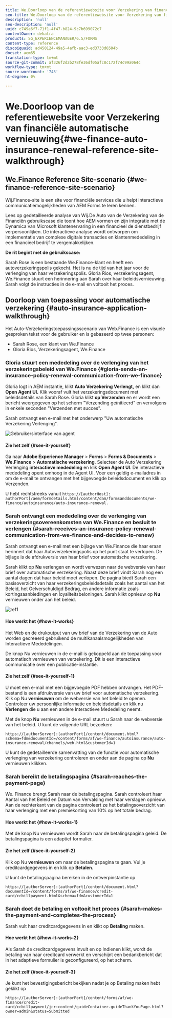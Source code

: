```yaml
---
title: We.Doorloop van de referentiewebsite voor Verzekering van financiële automatische vernieuwing
seo-title: We.Doorloop van de referentiewebsite voor Verzekering van financiële automatische vernieuwing
description: 'null'
seo-description: 'null'
uuid: c749a6f7-71f1-4f47-b824-9c7b699072c7
contentOwner: dekalra
products: SG_EXPERIENCEMANAGER/6.5/FORMS
content-type: reference
discoiquuid: ad450124-49a5-4afb-aac3-ed3733d6504b
docset: aem65
translation-type: tm+mt
source-git-commit: af326f2d2b278fe36df05afc8c172f74c99a064c
workflow-type: tm+mt
source-wordcount: '743'
ht-degree: 0%

---
```



# We.Doorloop van de referentiewebsite voor Verzekering van financiële automatische vernieuwing{#we-finance-auto-insurance-renewal-reference-site-walkthrough}

## We.Finance Reference Site-scenario  {#we-finance-reference-site-scenario}

Wij.Finance-site is een site voor financiële services die u helpt interactieve communicatiemogelijkheden van AEM Forms te leren kennen.

Lees op gedetailleerde analyse van Wij.De Auto van de Verzekering van de Financiën gebruikscase die toont hoe AEM vormen en zijn integratie met de Dynamica van Microsoft klantenervaring in een financieel de dienstbedrijf verpersoonlijken. De interactieve analyse wordt ontworpen om implementatie van complexe digitale transacties en klantenmededeling in een financieel bedrijf te vergemakkelijken.

**De rit begint met de gebruikscase:**

Sarah Rose is een bestaande We.Finance-klant en heeft een autoverzekeringspolis gekocht. Het is nu de tijd van het jaar voor de verlenging van haar verzekeringspolis. Gloria Rios, verzekeringsagent, We.Finance stuurt een herinnering aan Sarah over haar beleidsvernieuwing. Sarah volgt de instructies in de e-mail en voltooit het proces.

## Doorloop van toepassing voor automatische verzekering {#auto-insurance-application-walkthrough}

Het Auto-Verzekeringstoepassingsscenario van Web.Finance is een visuele gesproken tekst voor de gebruiker en is gebaseerd op twee personen:

* Sarah Rose, een klant van We.Finance
* Gloria Rios, Verzekeringsagent, We.Finance

### Gloria stuurt een mededeling over de verlenging van het verzekeringsbeleid van We.Finance {#gloria-sends-an-insurance-policy-renewal-communication-from-we-finance}

Gloria logt in AEM instantie, klikt **Auto Verzekering Verlengt,** en klikt dan **Open Agent UI.** Klik vooraf vult het verzekeringsdocument met beleidsdetails van Sarah Rose. Gloria klikt **op Verzenden** en er wordt een bericht weergegeven op het scherm &quot;Verzending geïnitieerd&quot; en vervolgens in enkele seconden &quot;Verzenden met succes&quot;.

Sarah ontvangt een e-mail met het onderwerp &quot;Uw automatische Verzekering Verlenging&quot;.

![Gebruikersinterface van agent](assets/agent_ui_email_new.png)

#### Zie het zelf {#see-it-yourself}

Ga naar **Adobe Experience Manager** > **Forms** > **Forms &amp; Documents** > **We.Finance** > **Automatische verzekering**. Selecteer de Auto Verzekering Verlenging **interactieve mededeling** en klik **Open Agent UI**. De interactieve mededeling opent omhoog in de Agent UI. Voer een geldig e-mailadres in om de e-mail te ontvangen met het bijgevoegde beleidsdocument en klik op Verzenden.

U hebt rechtstreeks vanuit `https://[authorHost]: authorPort]/aem/formdetails.html/content/dam/formsanddocuments/we-finance/autoinsurance/auto-insurance-renewal.`

### Sarah ontvangt een mededeling over de verlenging van verzekeringsovereenkomsten van We.Finance en besluit te verlengen {#sarah-receives-an-insurance-policy-renewal-communication-from-we-finance-and-decides-to-renew}

Sarah ontvangt een e-mail met een bijlage van We.Finance die haar eraan herinnert dat haar Autoverzekeringspolis op het punt staat te verlopen. De bijlage is de afdrukversie van haar brief voor automatische verzekering.

Sarah klikt op **Nu** verlengen en wordt verwezen naar de webversie van haar brief over automatische verzekering. Naast deze brief vindt Sarah nog een aantal dagen dat haar beleid moet verlopen. De pagina biedt Sarah een basisoverzicht van haar verzekeringsbeleidsdetails zoals het aantal van het Beleid, het Gelverschuldigd Bedrag, en andere informatie zoals kortingsaanbiedingen en loyaliteitsbeloningen. Sarah klikt opnieuw op **Nu** vernieuwen onder aan het beleid.

![ref1](assets/ref1.png)

#### Hoe werkt het {#how-it-works}

Het Web en de drukoutput van uw brief van de Verzekering van de Auto worden gecreeerd gebruikend de multikanaalsmogelijkheden van Interactieve Mededelingen.

De knop Nu vernieuwen in de e-mail is gekoppeld aan de toepassing voor automatisch vernieuwen van verzekering. Dit is een interactieve communicatie over een publicatie-instantie.

#### Zie het zelf {#see-it-yourself-1}

U moet een e-mail met een bijgevoegde PDF hebben ontvangen. Het PDF-bestand is een afdrukversie van uw brief voor automatische verzekering. Klik op Nu **vernieuwen** om de webversie van het beleid te openen. Controleer uw persoonlijke informatie en beleidsdetails en klik nu **Verlengen** die u aan een andere Interactieve Mededeling neemt.

Met de knop **Nu** vernieuwen in de e-mail stuurt u Sarah naar de webversie van het beleid. U kunt de volgende URL bezoeken:

`https://[authorServer]:[authorPort]/content/document.html?schema=fdm&documentId=/content/forms/af/we-finance/autoinsurance/auto-insurance-renewal/channels/web.html&customerId=1`

U kunt de gedetailleerde samenvatting van de functie voor automatische verlenging van verzekering controleren en onder aan de pagina op **Nu** vernieuwen klikken.

### Sarah bereikt de betalingspagina {#sarah-reaches-the-payment-page}

We. Finance brengt Sarah naar de betalingspagina. Sarah controleert haar Aantal van het Beleid en Datum van Vervalsing met haar verslagen opnieuw. Aan de rechterkant van de pagina controleert ze het betalingsoverzicht van haar verlenging met een premiekorting van 10% op het totale bedrag.

#### Hoe werkt het {#how-it-works-1}

Met de knop Nu vernieuwen wordt Sarah naar de betalingspagina geleid. De betalingspagina is een adaptief formulier.

#### Zie het zelf {#see-it-yourself-2}

Klik op Nu **vernieuwen** om naar de betalingspagina te gaan. Vul je creditcardgegevens in en klik op **Betalen**.

U kunt de betalingspagina bereiken in de ontwerpinstantie op

`https://[authorServer]:[authorPort]/content/document.html?documentId=/content/forms/af/we-finance/credit-card/ccbillpayment.html&schema=fdm&customerId=1`

### Sarah doet de betaling en voltooit het proces {#sarah-makes-the-payment-and-completes-the-process}

Sarah vult haar creditcardgegevens in en klikt op **Betaling** maken.

#### Hoe werkt het {#how-it-works-2}

Als Sarah de creditcardgegevens invult en op Indienen klikt, wordt de betaling van haar creditcard verwerkt en verschijnt een bedankbericht dat in het adaptieve formulier is geconfigureerd, op het scherm.

#### Zie het zelf {#see-it-yourself-3}

Je kunt het bevestigingsbericht bekijken nadat je op Betaling maken hebt geklikt op

`https://[authorServer]:[authorPort]/content/forms/af/we-finance/credit-card/ccbillpayment/jcr:content/guideContainer.guideThankYouPage.html?owner=admin&status=Submitted`
